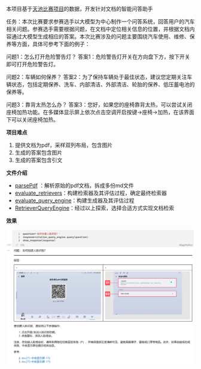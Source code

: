 本项目基于[天池比赛项目](https://tianchi.aliyun.com/competition/entrance/532154/information)的数据，开发针对文档的智能问答助手

任务：本次比赛要求参赛选手以大模型为中心制作一个问答系统，回答用户的汽车相关问题。参赛选手需要根据问题，在文档中定位相关信息的位置，并根据文档内容通过大模型生成相应的答案。本次比赛涉及的问题主要围绕汽车使用、维修、保养等方面，具体可参考下面的例子：

问题1：怎么打开危险警告灯？
答案1：危险警告灯开关在方向盘下方，按下开关即可打开危险警告灯。

问题2：车辆如何保养？
答案2：为了保持车辆处于最佳状态，建议您定期关注车辆状态，包括定期保养、洗车、内部清洁、外部清洁、轮胎的保养、低压蓄电池的保养等。

问题3：靠背太热怎么办？
答案3：您好，如果您的座椅靠背太热，可以尝试关闭座椅加热功能。在多媒体显示屏上依次点击空调开启按键→座椅→加热，在该界面下可以关闭座椅加热。


**项目难点**

1. 提供文档为pdf，采样双列布局，包含图片
2. 生成的答案包含图片
3. 生成的答案包含引文


**文件介绍**

- [parsePdf](1-parsePdf.ipynb) ：解析原始的pdf文档，拆成多份md文件
- [evaluate_retrievers](2-evaluate_retrievers.ipynb)：构建检索器及其评估过程，确定最终检索器
- [evaluate_query_engine](3-evaluate_query_engine.ipynb)：构建生成器及其评估过程
- [RetrieverQueryEngine](RetrieverQueryEngine.ipynb)：经过以上探索，选择合适方式实现文档检索

**效果**

![alt text](doc/2024-12-25_170157.png)